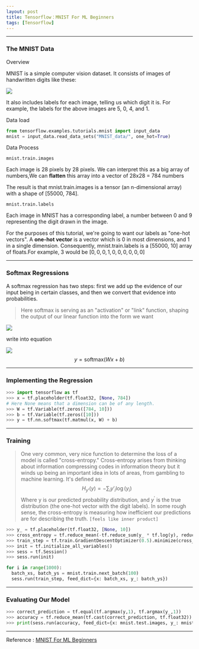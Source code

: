 ```yaml
---
layout: post
title: Tensorflow：MNIST For ML Beginners
tags: [Tensorflow]
---
```


---

### The MNIST Data

Overview

MNIST is a simple computer vision dataset. It consists of images of handwritten digits like these:

![](https://www.tensorflow.org/versions/r0.11/images/MNIST.png)

It also includes labels for each image, telling us which digit it is. For example, the labels for the above images are 5, 0, 4, and 1.

Data load

```python
from tensorflow.examples.tutorials.mnist import input_data
mnist = input_data.read_data_sets("MNIST_data/", one_hot=True)
```

Data Process

`mnist.train.images`

Each image is 28 pixels by 28 pixels. We can interpret this as a big array of numbers,We can **flatten** this array into a vector of 28x28 = 784 numbers

The result is that mnist.train.images is a tensor (an n-dimensional array) with a shape of [55000, 784]. 

`mnist.train.labels`

Each image in MNIST has a corresponding label, a number between 0 and 9 representing the digit drawn in the image.

For the purposes of this tutorial, we're going to want our labels as "one-hot vectors". A **one-hot vector** is a vector which is 0 in most dimensions, and 1 in a single dimension. Consequently, mnist.train.labels is a [55000, 10] array of floats.For example, 3 would be $[0,0,0,1,0,0,0,0,0,0]$

---

### Softmax Regressions

A softmax regression has two steps: first we add up the evidence of our input being in certain classes, and then we convert that evidence into probabilities.

> Here softmax is serving as an "activation" or "link" function, shaping the output of our linear function into the form we want

![](https://www.tensorflow.org/versions/r0.11/images/softmax-regression-scalargraph.png)

write into equation

![](https://www.tensorflow.org/versions/r0.11/images/softmax-regression-vectorequation.png)
$$
y = \text{softmax}(Wx + b)
$$

---

### Implementing the Regression

```python
>>> import tensorflow as tf
>>> x = tf.placeholder(tf.float32, [None, 784])
# Here None means that a dimension can be of any length.
>>> W = tf.Variable(tf.zeros([784, 10]))
>>> b = tf.Variable(tf.zeros([10]))
>>> y = tf.nn.softmax(tf.matmul(x, W) + b)
```

---

### Training

> One very common, very nice function to determine the loss of a model is called "cross-entropy." Cross-entropy arises from thinking about information compressing codes in information theory but it winds up being an important idea in lots of areas, from gambling to machine learning. It's defined as:
> $$
> H_{y'}(y) = -\sum_i y'_i \log(y_i)
> $$
> Where y is our predicted probability distribution, and $y^{'}$ is the true distribution (the one-hot vector with the digit labels). In some rough sense, the cross-entropy is measuring how inefficient our predictions are for describing the truth. `[feels like inner product]`

```python
>>> y_ = tf.placeholder(tf.float32, [None, 10])
>>> cross_entropy = tf.reduce_mean(-tf.reduce_sum(y_ * tf.log(y), reduction_indices=[1]))
>>> train_step = tf.train.GradientDescentOptimizer(0.5).minimize(cross_entropy)
>>> init = tf.initialize_all_variables()
>>> sess = tf.Session()
>>> sess.run(init)

for i in range(1000):
  batch_xs, batch_ys = mnist.train.next_batch(100)
  sess.run(train_step, feed_dict={x: batch_xs, y_: batch_ys})
```

---

### Evaluating Our Model

```python
>>> correct_prediction = tf.equal(tf.argmax(y,1), tf.argmax(y_,1))
>>> accuracy = tf.reduce_mean(tf.cast(correct_prediction, tf.float32))
>>> print(sess.run(accuracy, feed_dict={x: mnist.test.images, y_: mnist.test.labels}))
```

----

Reference :  [MNIST For ML Beginners](https://www.tensorflow.org/versions/r0.11/tutorials/mnist/beginners/index.html)
